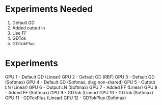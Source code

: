 # Experiments Needed

1. Default GD
2. Added output ln
3. Use FF
4. GDTok
5. GDTokPlus

# Experiments

GPU 1 - Default GD (Linear)
GPU 2 - Default GD (RBF)
GPU 3 - Default GD (Softmax)
GPU 4 - Default GD (Softmax, diag non-shared)
GPU 5 - Output LN (Linear)
GPU 6 - Output LN (Softmax)
GPU 7 - Added FF (Linear)
GPU 8 - Added FF (Softmax)
GPU 9 - GDTok (Linear)
GPU 10 - GDTok (Softmax)
GPU 11 - GDTokPlus (Linear)
GPU 12 - GDTokPlus (Softmax)
